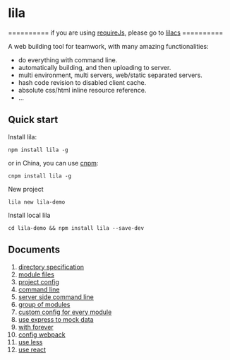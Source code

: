 # lila

========== if you are using [requireJs](https://github.com/requirejs/requirejs), please go to [lilacs](https://github.com/senntyou/lilacs) ==========

A web building tool for teamwork, with many amazing functionalities:

* do everything with command line.
* automatically building, and then uploading to server.
* multi environment, multi servers, web/static separated servers.
* hash code revision to disabled client cache.
* absolute css/html inline resource reference.
* ...

## Quick start

Install lila: 

```
npm install lila -g
```

or in China, you can use [cnpm](https://github.com/cnpm/cnpm):

```
cnpm install lila -g
```

New project

```
lila new lila-demo
```

Install local lila

```
cd lila-demo && npm install lila --save-dev
```

## Documents

1. [directory specification](./docs/dir.md)
2. [module files](./docs/file.md)
3. [project config](./docs/config.md)
4. [command line](./docs/cmd.md)
5. [server side command line](./docs/cmd-server.md)
6. [group of modules](./docs/group.md)
7. [custom config for every module](./docs/custom.md)
8. [use express to mock data](./docs/express.md)
9. [with forever](./docs/forever.md)
10. [config webpack](./docs/webpack.md)
11. [use less](./docs/less.md)
12. [use react](./docs/react.md)
